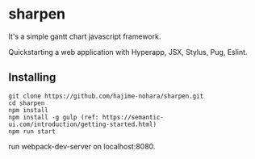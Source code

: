 # sharpen
It's a simple gantt chart javascript framework.

Quickstarting a web application with Hyperapp, JSX, Stylus, Pug, Eslint.

## Installing
```
git clone https://github.com/hajime-nohara/sharpen.git
cd sharpen
npm install
npm install -g gulp (ref: https://semantic-ui.com/introduction/getting-started.html) 
npm run start
```
run webpack-dev-server on localhost:8080.

